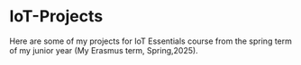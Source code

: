 # IoT-Projects
Here are some of my projects for IoT Essentials course from the spring term of my junior year (My Erasmus term, Spring,2025).
